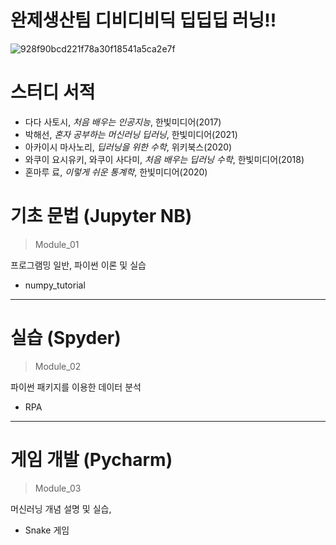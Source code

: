 # 완제생산팀 디비디비딕 딥딥딥 러닝!!

![928f90bcd221f78a30f18541a5ca2e7f](https://user-images.githubusercontent.com/52515917/111857507-4a8f0d00-8975-11eb-93d9-c896eb19a561.jpg)

# 스터디 서적

- 다다 사토시, *처음 배우는 인공지능*, 한빛미디어(2017)
- 박해선, *혼자 공부하는 머신러닝 딥러닝*, 한빛미디어(2021)
- 아카이시 마사노리, *딥러닝을 위한 수학*, 위키북스(2020)
- 와쿠이 요시유키, 와쿠이 사다미, *처음 배우는 딥러닝 수학*, 한빛미디어(2018)
- 혼마루 료, *이렇게 쉬운 통계학*, 한빛미디어(2020)

# 기초 문법 (Jupyter NB)
> Module_01

프로그램밍 일반, 파이썬 이론 및 실습

* numpy_tutorial

***

# 실습 (Spyder)
> Module_02 

파이썬 패키지를 이용한 데이터 분석

* RPA

***

# 게임 개발 (Pycharm)
> Module_03 

머신러닝 개념 설명 및 실습,

* Snake 게임
